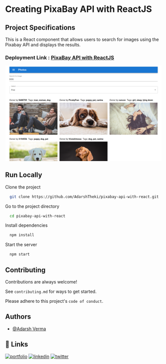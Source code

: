 # Creating PixaBay API with ReactJS

## Project Specifications
This is a React component that allows users to search for images using the Pixabay API and displays the results.

### Deployment Link : [PixaBay API with ReactJS](https://adarshtheki.github.io/pixabay-api-with-react/)

![image](public\assets\PixaBay_API.png "Project with PixaBay API" )


## Run Locally

Clone the project

```bash
  git clone https://github.com/AdarshTheki/pixabay-api-with-react.git
```

Go to the project directory

```bash
  cd pixabay-api-with-react
```

Install dependencies

```bash
  npm install
```

Start the server

```bash
  npm start
```

## Contributing

Contributions are always welcome!

See `contributing.md` for ways to get started. 

Please adhere to this project's `code of conduct`.


## Authors

- [@Adarsh Verma](https://www.github.com/AdarshTheki)



## 🔗 Links
[![portfolio](https://img.shields.io/badge/my_portfolio-000?style=for-the-badge&logo=ko-fi&logoColor=white)](https://katherineoelsner.com/)
[![linkedin](https://img.shields.io/badge/linkedin-0A66C2?style=for-the-badge&logo=linkedin&logoColor=white)](https://www.linkedin.com/)
[![twitter](https://img.shields.io/badge/twitter-1DA1F2?style=for-the-badge&logo=twitter&logoColor=white)](https://twitter.com/)

